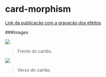 ﻿# card-morphism
 
[Link da publicação com a gravação dos efeitos](https://www.linkedin.com/posts/4lex_glass-morphism-javeiro-activity-6759623459447336960-zRoL)

###Images


![](https://imgur.com/n6FUHoE.jpg)

> Frente do cartão.


![](https://imgur.com/xSQOWcW.jpg)

> Verso do cartão.
